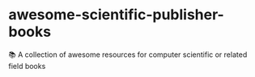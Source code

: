 # awesome-scientific-publisher-books
📚 A collection of awesome resources for computer scientific  or related field books
